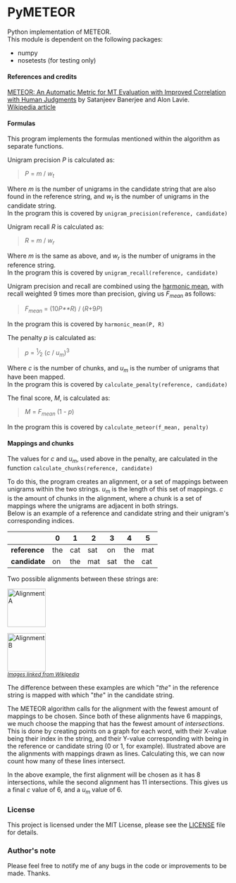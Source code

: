 # PyMETEOR
Python implementation of METEOR.<br/>
This module is dependent on the following packages:
- numpy
- nosetests (for testing only)

#### References and credits
[METEOR: An Automatic Metric for MT Evaluation with
Improved Correlation with Human Judgments](https://www.cs.cmu.edu/~alavie/papers/BanerjeeLavie2005-final.pdf) by Satanjeev Banerjee and Alon Lavie.<br/>
[Wikipedia article](https://en.wikipedia.org/wiki/METEOR)

#### Formulas
This program implements the formulas mentioned within the algorithm as separate functions.

Unigram precision *P* is calculated as:
>*P* = *m* / *w<sub>t</sub>*

Where *m* is the number of unigrams in the candidate string that are also found in the reference string, and *w<sub>t</sub>* is the number of unigrams in the candidate string.<br/>
In the program this is covered by `unigram_precision(reference, candidate)`

Unigram recall *R* is calculated as:
>*R* = *m* / *w<sub>r</sub>*

Where *m* is the same as above, and *w<sub>r</sub>* is the number of unigrams in the reference string.<br/>
In the program this is covered by `unigram_recall(reference, candidate)`<br/>

Unigram precision and recall are combined using the [harmonic mean](https://en.wikipedia.org/wiki/Harmonic_mean), with recall weighted 9 times more than precision, giving us *F<sub>mean</sub>* as follows:
>*F<sub>mean</sub>* = (10*P**R*) / (*R*+9*P*)

In the program this is covered by `harmonic_mean(P, R)`

The penalty *p* is calculated as:<br/>
>*p* = <sup>1</sup>&frasl;<sub>2</sub> (*c* / *u<sub>m</sub>*)<sup>3</sup>

Where *c* is the number of chunks, and *u<sub>m</sub>* is the number of unigrams that have been mapped.<br/>
In the program this is covered by `calculate_penalty(reference, candidate)`

The final score, *M*, is calculated as:
>*M* = *F<sub>mean</sub>* (1 - *p*)

In the program this is covered by `calculate_meteor(f_mean, penalty)`

#### Mappings and chunks
The values for *c* and *u<sub>m</sub>*, used above in the penalty, are calculated in the function `calculate_chunks(reference, candidate)`

To do this, the program creates an alignment, or a set of mappings between unigrams within the two strings. *u<sub>m</sub>* is the length of this set of mappings. *c* is the amount of chunks in the alignment, where a chunk is a set of mappings where the unigrams are adjacent in both strings.<br/>
Below is an example of a reference and candidate string and their unigram's corresponding indices.

|  | 0 | 1 | 2 | 3 | 4 | 5 |
| --- | --- | --- | --- | --- | --- | --- |
| **reference** | the | cat | sat | on | the | mat | 
| **candidate** | on | the | mat | sat | the | cat |

Two possible alignments between these strings are:

<img src="https://upload.wikimedia.org/wikipedia/commons/2/27/METEOR-alignment-a.png" alt="Alignment A" height="87" />

<img src="https://upload.wikimedia.org/wikipedia/commons/7/78/METEOR-alignment-b.png" alt="Alignment B" height="87" /><br/>
*<sup>[Images linked from Wikipedia](https://en.wikipedia.org/wiki/METEOR)</sup>*

The difference between these examples are which "*the*" in the reference string is mapped with which "*the*" in the candidate string.

The METEOR algorithm calls for the alignment with the fewest amount of mappings to be chosen. Since both of these alignments have 6 mappings, we much choose the mapping that has the fewest amount of *intersections*. This is done by creating points on a graph for each word, with their X-value being their index in the string, and their Y-value corresponding with being in the reference or candidate string (0 or 1, for example). Illustrated above are the alignments with mappings drawn as lines. Calculating this, we can now count how many of these lines intersect.

In the above example, the first alignment will be chosen as it has 8 intersections, while the second alignment has 11 intersections. This gives us a final *c* value of 6, and a *u<sub>m</sub>* value of 6.

### License
This project is licensed under the MIT License, please see the [LICENSE](LICENSE) file for details.

### Author's note
Please feel free to notify me of any bugs in the code or improvements to be made. Thanks.
